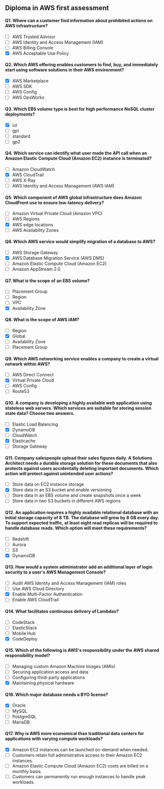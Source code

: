 ## Diploma in AWS first assessment

#### Q1. Where can a customer find information about prohibited actions on AWS infrastructure?

- [ ] AWS Trusted Advisor
- [ ] AWS Identity and Access Management (IAM)
- [ ] AWS Billing Console
- [x] AWS Acceptable Use Policy

#### Q2. Which AWS offering enables customers to find, buy, and immediately start using software solutions in their AWS environment?

- [x] AWS Marketplace
- [ ] AWS SDK
- [ ] AWS Config
- [ ] AWS OpsWorks

#### Q3. Which EBS volume type is best for high performance NoSQL cluster deployments?

- [x] iol
- [ ] gpl
- [ ] standard
- [ ] gp2

#### Q4. Which service can identify what user made the API call when an Amazon Elastic Compute Cloud (Amazon EC2) instance is terminated?

- [ ] Amazon CloudWatch
- [x] AWS CloudTrail
- [ ] AWS X-Ray
- [ ] AWS Identity and Access Management (AWS IAM)

#### Q5. Which component of AWS global infrastructure does Amazon CloudFront use to ensure low-latency delivery?

- [ ] Amazon Virtual Private Cloud (Amazon VPC)
- [ ] AWS Regions
- [x] AWS edge locations
- [ ] AWS Availability Zones

#### Q6. Which AWS service would simplify migration of a database to AWS?

- [ ] AWS Storage Gateway
- [x] AWS Database Migration Service (AWS DMS)
- [ ] Amazon Elastic Compute Cloud (Amazon EC2)
- [ ] Amazon AppStream 2.0

#### Q7. What is the scope of an EBS volume?

- [ ] Placement Group
- [ ] Region
- [ ] VPC
- [x] Availability Zone

#### Q8. What is the scope of AWS IAM?

- [ ] Region
- [x] Global
- [ ] Availability Zone
- [ ] Placement Group

#### Q9. Which AWS networking service enables a company to create a virtual network within AWS?

- [ ] AWS Direct Connect
- [x] Virtual Private Cloud
- [ ] AWS Config
- [ ] Route53

#### Q10. A company is developing a highly available web application using stateless web servers. Which services are suitable for storing session state data? Choose two answers.

- [ ] Elastic Load Balancing
- [x] DynamoDB
- [ ] CloudWatch
- [x] Elasticache
- [ ] Storage Gateway

#### Q11. Company salespeople upload their sales figures daily. A Solutions Architect needs a durable storage solution for these documents that also protects against users accidentally deleting important documents. Which action will protect against unintended user actions?

- [ ] Store data on EC2 instance storage
- [x] Store data in an S3 bucket and enable versioning
- [ ] Store data in an EBS volume and create snapshots once a week
- [ ] Store data in two S3 buckets in different AWS regions

#### Q12. An application requires a highly available relational database with an initial storage capacity of 8 TB. The database will grow by 8 GB every day. To support expected traffic, at least eight read replicas will be required to handle database reads. Which option will meet these requirements?

- [ ] Redshift
- [ ] Aurora
- [ ] S3
- [x] DynamoDB

#### Q13. How would a system administrator add an additional layer of login security to a user's AWS Management Console?

- [ ] Audit AWS Identity and Access Management (IAM) roles
- [ ] Use AWS Cloud Directory
- [x] Enable Multi-Factor Authentication
- [ ] Enable AWS CloudTrail

#### Q14. What facilitates continuous delivery of Lambdas?

- [ ] CodeStack
- [ ] ElasticStack
- [ ] Mobile Hub
- [x] CodeDeploy

#### Q15. Which of the following is AWS's responsibility under the AWS shared responsibility model?

- [ ] Managing custom Amazon Machine Images (AMIs)
- [ ] Securing application access and data
- [ ] Configuring third-party applications
- [x] Maintaining physical hardware

#### Q16. Which major database needs a BYO license?

- [x] Oracle
- [ ] MySQL
- [ ] PostgreSQL
- [ ] MariaDB

#### Q17. Why is AWS more economical than traditional data centers for applications with varying compute workloads?

- [x] Amazon EC2 instances can be launched on-demand when needed.
- [ ] Customers retain full administrative access to their Amazon EC2 instances.
- [ ] Amazon Elastic Compute Cloud (Amazon EC2) costs are billed on a monthly basis.
- [ ] Customers can permanently run enough instances to handle peak workloads.